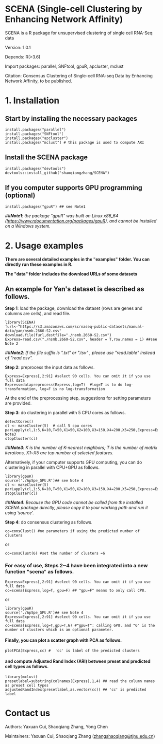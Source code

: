 # SCENA (Single-cell Clustering by Enhancing Network Affinity)

SCENA is a R package for unsupervised clustering of single cell RNA-Seq data

Version: 1.0.1

Depends: R(>3.6)

Import packages: parallel, SNFtool, gpuR, apcluster, mclust

Citation: Consensus Clustering of Single-cell RNA-seq Data by Enhancing Network Affinity, to be published. 

# 1. Installation
##  Start by installing the necessary packages  
```
install.packages("parallel")
install.packages("SNFtool")
install.packages("apcluster")
install.packages("mclust") # this package is used to compute ARI
```
## Install the SCENA package
```
install.packages("devtools")
devtools::install_github("shaoqiangzhang/SCENA")
```
## If you computer supports GPU programming (optional)
```
install.packages("gpuR") ## see Note1 
```
*##__Note1__: the package "gpuR" was built on Linux x86_64 (https://www.rdocumentation.org/packages/gpuR), and cannot be installed on a Windows system.*

# 2. Usage examples
**There are several detailed examples in the "examples" folder. You can directly run these examples in R.**

**The "data" folder includes the download URLs of some datasets** 

## An example for Yan's dataset is described as follows.

**Step 1**: load the package, download the dataset (rows are genes and columns are cells), and read file.

```
library(SCENA)
furl<-"https://s3.amazonaws.com/scrnaseq-public-datasets/manual-data/yan/nsmb.2660-S2.csv"
download.file(furl,destfile="./nsmb.2660-S2.csv")
Express=read.csv("./nsmb.2660-S2.csv", header = T,row.names = 1) ##see Note 2
```
*##__Note2__: If the file suffix is ".txt" or ".tsv" , please use "read.table" instead of "read.csv".*

**Step 2**: preprocess the input data as follows.
```
Express=Express[,2:91] #select 90 cells. You can omit it if you use full data
Express=datapreprocess(Express,log=T)  #log=T is to do log-transformation, log=F is no log-transformation
```
At the end of the preprocessing step, suggestions for setting parameters are provided.

**Step 3**: do clustering in parallel with 5 CPU cores as follows. 

```
detectCores()
cl <- makeCluster(5)  # call 5 cpu cores
parLapply(cl,1:5,K=10,T=50,X1=50,X2=100,X3=150,X4=200,X5=250,Express=Express,select_features)##see Note3
stopCluster(cl)
```

*##__Note3__: K is the number of K-nearest neighbors; T is the number of matrix iterations, X1~X5 are top number of selected features.*

Alternatively, if your computer supports GPU computing, you can do clustering in parallel with CPU+GPU as follows.

```
library(gpuR)
source('./ApSpe_GPU.R')## see Note 4
cl <- makeCluster(5)
parLapply(cl,1:5,K=10,T=50,X1=50,X2=100,X3=150,X4=200,X5=250,Express=Express,select_features_GPU)
stopCluster(cl)
```
*##__Note4__: Because the GPU code cannot be called from the installed SCENA package directly, please copy it to your working path and run it using ’source'.*

**Step 4**: do consensus clustering as follows. 
```
cc=consClust() #no parameters if using the predicted number of clusters
```
or
```
cc=consClust(6) #set the number of clusters =6
```
### For easy of use, Steps 2~4 have been integrated into a new function "scena" as follows.
```
Express=Express[,2:91] #select 90 cells. You can omit it if you use full data
cc=scena(Express,log=T, gpu=F) ## "gpu=F" means to only call CPU.  
```
or
```
library(gpuR)
source('./ApSpe_GPU.R')## see Note 4
Express=Express[,2:91] #select 90 cells. You can omit it if you use full data
cc=scena(Express,log=T,gpu=T,6) #"gpu=T": calling GPU, and "6" is the number of clusters which is an optional parameter. 
```

#### Finally, you can plot a scatter graph with PCA as follows.
```
plotPCA(Express,cc) #  'cc' is label of the predicted clusters
```
#### and compute Adjusted Rand Index (ARI) between preset and predicted cell types as follows.
```
library(mclust)
presetlabel=substring(colnames(Express),1,4) ## read the column names as preset cell types
adjustedRandIndex(presetlabel,as.vector(cc)) ## 'cc' is predicted label
```


# Contact us
Authors: Yaxuan Cui, Shaoqiang Zhang, Yong Chen

Maintainers: Yaxuan Cui, Shaoqiang Zhang (zhangshaoqiang@tjnu.edu.cn)
